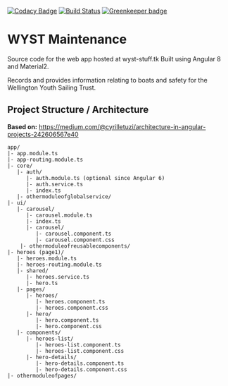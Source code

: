 [![Codacy Badge](https://api.codacy.com/project/badge/Grade/276e80b7822a431e98cb20df6ae53619)](https://app.codacy.com/manual/LaserFlash/WYST-Maintenance?utm_source=github.com&utm_medium=referral&utm_content=LaserFlash/WYST-Maintenance&utm_campaign=Badge_Grade_Settings)
[![Build Status](https://travis-ci.org/LaserFlash/WYST-Maintenance.svg?branch=master)](https://travis-ci.org/LaserFlash/WYST-Maintenance)
[![Greenkeeper badge](https://badges.greenkeeper.io/LaserFlash/WYST-Maintenance.svg)](https://greenkeeper.io/)

# WYST Maintenance

Source code for the web app hosted at wyst-stuff.tk
Built using Angular 8 and Material2.

Records and provides information relating to boats and safety for the Wellington Youth Sailing Trust.

## Project Structure / Architecture

**Based on:** <https://medium.com/@cyrilletuzi/architecture-in-angular-projects-242606567e40>

```
app/
|- app.module.ts
|- app-routing.module.ts
|- core/
   |- auth/
      |- auth.module.ts (optional since Angular 6)
      |- auth.service.ts
      |- index.ts
   |- othermoduleofglobalservice/
|- ui/
   |- carousel/
      |- carousel.module.ts
      |- index.ts
      |- carousel/
         |- carousel.component.ts
         |- carousel.component.css
    |- othermoduleofreusablecomponents/
|- heroes (page1)/
   |- heroes.module.ts
   |- heroes-routing.module.ts
   |- shared/
      |- heroes.service.ts
      |- hero.ts
   |- pages/
      |- heroes/
         |- heroes.component.ts
         |- heroes.component.css
      |- hero/
         |- hero.component.ts
         |- hero.component.css
   |- components/
      |- heroes-list/
         |- heroes-list.component.ts
         |- heroes-list.component.css
      |- hero-details/
         |- hero-details.component.ts
         |- hero-details.component.css
|- othermoduleofpages/
```
